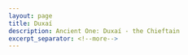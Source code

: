 ```yaml
---
layout: page
title: Duxaí
description: Ancient One: Duxaí - the Chieftain
excerpt_separator: <!--more-->
---
```

